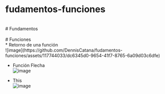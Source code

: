 # fudamentos-funciones
<br>
# Fundamentos 



<br>
<br>
# Funciones<br>
* Retorno de una función <br>
![image](https://github.com/DennisCatana/fudamentos-funciones/assets/117744033/dc6345d0-9654-41f7-8765-6a09d03c6dfe)<br>

* Función Flecha <br>
![image](https://github.com/DennisCatana/fudamentos-funciones/assets/117744033/98ff3365-7b3d-41e1-bc8b-bde6ec7d80d2)<br>

* This <br>
![image](https://github.com/DennisCatana/fudamentos-funciones/assets/117744033/d64f2d89-13e3-40e3-bd3c-d9395d49f201)


